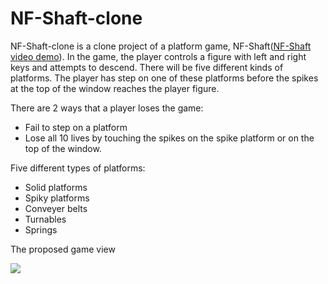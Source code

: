 # NF-Shaft-clone

NF-Shaft-clone is a clone project of a platform game, NF-Shaft([NF-Shaft video demo](https://youtu.be/kR5l14rhfjo)). In the game, the player controls a figure with left and right keys and attempts to descend. There will be five different kinds of platforms. The player has step on one of these platforms before the spikes at the top of the window reaches the player figure.

There are 2 ways that a player loses the game:
 * Fail to step on a platform
 * Lose all 10 lives by touching the spikes on the spike platform or on the top of the window.
 
Five different types of platforms:
 * Solid platforms
 * Spiky platforms
 * Conveyer belts
 * Turnables
 * Springs
 
The proposed game view

![](https://image.ibb.co/f5JA2y/wireframe_JS.png)
